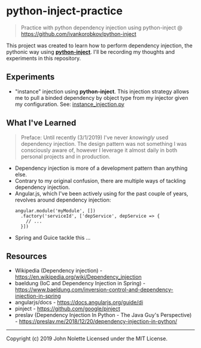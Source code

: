 # python-inject-practice
> Practice with python dependency injection using python-inject @ https://github.com/ivankorobkov/python-inject

This project was created to learn how to perform dependency injection, the pythonic way using [**python-inject**](https://github.com/ivankorobkov/python-inject). I'll be recording my thoughts and experiments in this repository.

## Experiments

* "instance" injection using **python-inject**. This injection strategy allows me to pull a binded dependency by object type from my injector given my configuration. See: [instance_injection.py](https://github.com/neetjn/python-inject-practice/instance_injection.py)

## What I've Learned

> Preface: Until recently (3/1/2019) I've never *knowingly* used dependency injection. The design pattern was not something I was consciously aware of, however I leverage it almost daily in both personal projects and in production.

* Dependency injection is more of a development pattern than anything else.
* Contrary to my original confusion, there are multiple ways of tackling dependency injection.
* Angular.js, which I've been actively using for the past couple of years, revolves around dependency injection:
  ```
  angular.module('myModule', [])
    .factory('serviceId', ['depService', depService => {
      // ...
    }])
  ```
* Spring and Guice tackle this ...

## Resources

* Wikipedia (Dependency injection) - https://en.wikipedia.org/wiki/Dependency_injection
* baeldung (IoC and Dependency Injection in Spring) - https://www.baeldung.com/inversion-control-and-dependency-injection-in-spring
* angularjs/docs - https://docs.angularjs.org/guide/di
* pinject - https://github.com/google/pinject
* preslav (Dependency Injection In Python - The Java Guy's Perspective) - https://preslav.me/2018/12/20/dependency-injection-in-python/

___

Copyright (c) 2019 John Nolette Licensed under the MIT License.
